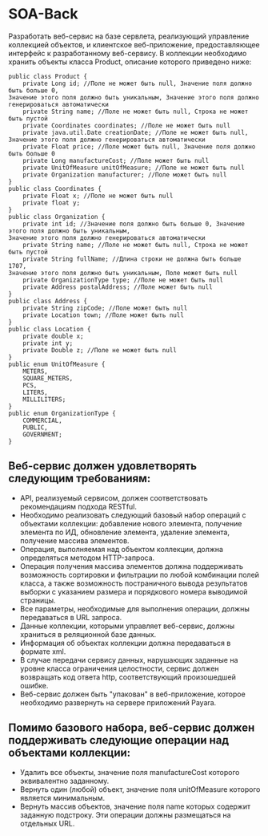 
# SOA-Back

Разработать веб-сервис на базе сервлета, реализующий управление коллекцией объектов, и клиентское веб-приложение, предоставляющее интерфейс к разработанному веб-сервису. В коллекции необходимо хранить объекты класса Product, описание которого приведено ниже:

```
public class Product {
    private Long id; //Поле не может быть null, Значение поля должно быть больше 0, 
Значение этого поля должно быть уникальным, Значение этого поля должно генерироваться автоматически
    private String name; //Поле не может быть null, Строка не может быть пустой
    private Coordinates coordinates; //Поле не может быть null
    private java.util.Date creationDate; //Поле не может быть null, 
Значение этого поля должно генерироваться автоматически
    private Float price; //Поле может быть null, Значение поля должно быть больше 0
    private Long manufactureCost; //Поле может быть null
    private UnitOfMeasure unitOfMeasure; //Поле не может быть null
    private Organization manufacturer; //Поле может быть null
}
public class Coordinates {
    private Float x; //Поле не может быть null
    private float y;
}
public class Organization {
    private int id; //Значение поля должно быть больше 0, Значение этого поля должно быть уникальным, 
Значение этого поля должно генерироваться автоматически
    private String name; //Поле не может быть null, Строка не может быть пустой
    private String fullName; //Длина строки не должна быть больше 1707, 
Значение этого поля должно быть уникальным, Поле может быть null
    private OrganizationType type; //Поле не может быть null
    private Address postalAddress; //Поле может быть null
}
public class Address {
    private String zipCode; //Поле может быть null
    private Location town; //Поле может быть null
}
public class Location {
    private double x;
    private int y;
    private Double z; //Поле не может быть null
}
public enum UnitOfMeasure {
    METERS,
    SQUARE_METERS,
    PCS,
    LITERS,
    MILLILITERS;
}
public enum OrganizationType {
    COMMERCIAL,
    PUBLIC,
    GOVERNMENT;
}
```

## Веб-сервис должен удовлетворять следующим требованиям:

- API, реализуемый сервисом, должен соответствовать рекомендациям подхода RESTful.
- Необходимо реализовать следующий базовый набор операций с объектами коллекции: добавление нового элемента, получение элемента по ИД, обновление элемента, удаление элемента, получение массива элементов.
- Операция, выполняемая над объектом коллекции, должна определяться методом HTTP-запроса.
- Операция получения массива элементов должна поддерживать возможность сортировки и фильтрации по любой комбинации полей класса, а также возможность постраничного вывода результатов выборки с указанием размера и порядкового номера выводимой страницы.
- Все параметры, необходимые для выполнения операции, должны передаваться в URL запроса.
- Данные коллекции, которыми управляет веб-сервис, должны храниться в реляционной базе данных.
- Информация об объектах коллекции должна передаваться в формате xml.
- В случае передачи сервису данных, нарушающих заданные на уровне класса ограничения целостности, сервис должен возвращать код ответа http, соответствующий произошедшей ошибке.
- Веб-сервис должен быть "упакован" в веб-приложение, которое необходимо развернуть на сервере приложений Payara.

## Помимо базового набора, веб-сервис должен поддерживать следующие операции над объектами коллекции:

- Удалить все объекты, значение поля manufactureCost которого эквивалентно заданному.
- Вернуть один (любой) объект, значение поля unitOfMeasure которого является минимальным.
- Вернуть массив объектов, значение поля name которых содержит заданную подстроку.
Эти операции должны размещаться на отдельных URL.
